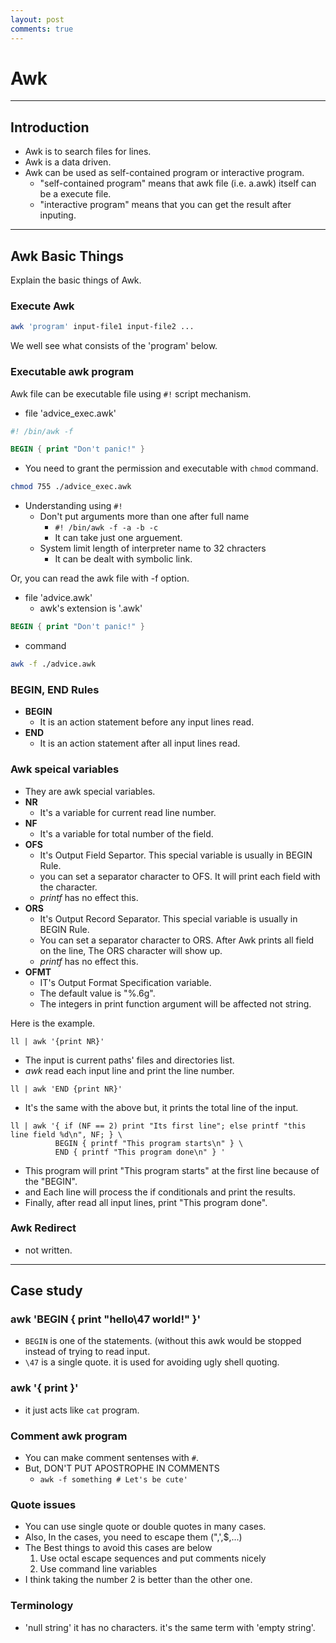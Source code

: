 ```yaml
---
layout: post
comments: true
---
```


# Awk

---

## Introduction

* Awk is to search files for lines.
* Awk is a data driven.
* Awk can be used as self-contained program or interactive program.
  * "self-contained program" means that awk file (i.e. a.awk) itself can be a execute file.
  * "interactive program" means that you can get the result after inputing.

---

## Awk Basic Things 

Explain the basic things of Awk.

### Execute Awk 

```bash
awk 'program' input-file1 input-file2 ...
```

We well see what consists of the 'program' below.

### Executable awk program

Awk file can be executable file using `#!` script mechanism.

* file 'advice_exec.awk'

```awk
#! /bin/awk -f

BEGIN { print "Don't panic!" }
```

* You need to grant the permission and executable with `chmod` command.

```bash
chmod 755 ./advice_exec.awk
```

* Understanding using `#!`
  * Don't put arguments more than one after full name
    * `#! /bin/awk -f -a -b -c`
    * It can take just one arguement.
  * System limit length of interpreter name to 32 chracters
    * It can be dealt with symbolic link.

Or, you can read the awk file with -f option.

* file 'advice.awk'
  * awk's extension is '.awk'

```awk
BEGIN { print "Don't panic!" }
```

* command

```bash
awk -f ./advice.awk
```

### BEGIN, END Rules

* **BEGIN**
  * It is an action statement before any input lines read.
* **END**
  * It is an action statement after all input lines read.

### Awk speical variables

* They are awk special variables.
* **NR**
  * It's a variable for current read line number.
* **NF**
  * It's a variable for total number of the field.
* **OFS**
  * It's Output Field Separtor. This special variable is usually in BEGIN Rule.
  * you can set a separator character to OFS. It will print each field with the character. 
  * *printf* has no effect this.
* **ORS**
  * It's Output Record Separator. This special variable is usually in BEGIN Rule.
  * You can set a separator character to ORS. After Awk prints all field on the line,
    The ORS character will show up.
  * *printf* has no effect this.
* **OFMT**
  * IT's Output Format Specification variable.
  * The default value is "%.6g".
  * The integers in print function argument will be affected not string.

Here is the example.

```
ll | awk '{print NR}'
```

* The input is current paths' files and directories list.
* _awk_ read each input line and print the line number.

```
ll | awk 'END {print NR}'
```
* It's the same with the above but, it prints the total line of the input.

```
ll | awk '{ if (NF == 2) print "Its first line"; else printf "this line field %d\n", NF; } \
          BEGIN { printf "This program starts\n" } \
          END { printf "This program done\n" } '
```

* This program will print "This program starts" at the first line because of the "BEGIN".
* and Each line will process the if conditionals and print the results.
* Finally, after read all input lines, print "This program done".

### Awk Redirect

* not written.

---

## Case study

### awk 'BEGIN { print "hello\47  world!" }'

* `BEGIN` is one of the statements. (without this awk would be stopped instead of trying to read input.
* `\47` is a single quote. it is used for avoiding ugly shell quoting.

### awk '{ print }'

* it just acts like `cat` program.


### Comment awk program

* You can make comment sentenses with `#`.
* But, DON'T PUT APOSTROPHE IN COMMENTS
  * `awk -f something # Let's be cute'`


### Quote issues

* You can use single quote or double quotes in many cases.
* Also, In the cases, you need to escape them (",',$,...)
* The Best things to avoid this cases are below
  1. Use octal escape sequences and put comments nicely
  2. Use command line variables
* I think taking the number 2 is better than the other one.


### Terminology

* 'null string' it has no characters. it's the same term with 'empty string'.
